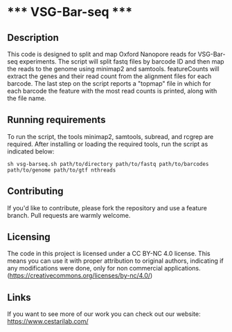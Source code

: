 #   *** VSG-Bar-seq ***

## Description

This code is designed to split and map Oxford Nanopore reads for VSG-Bar-seq experiments. 
The script will split fastq files by barcode ID and then map the reads to the genome using minimap2 and samtools.
featureCounts will extract the genes and their read count from the alignment files for each barcode.
The last step on the script reports a "topmap" file in which for each barcode the feature with the most read counts is printed, along with the file name.

## Running requirements

To run the script, the tools minimap2, samtools, subread, and rcgrep are required. After installing or loading the required tools, run the script as indicated below: 

`sh vsg-barseq.sh path/to/directory path/to/fastq path/to/barcodes path/to/genome path/to/gtf nthreads`

## Contributing

If you'd like to contribute, please fork the repository and use a feature branch. Pull requests are warmly welcome.

## Licensing
The code in this project is licensed under a CC BY-NC 4.0 license. This means you can use it with proper attribution to original authors, indicating if any modifications were done, only for non commercial applications. (https://creativecommons.org/licenses/by-nc/4.0/)

## Links

If you want to see more of our work you can check out our website: https://www.cestarilab.com/
